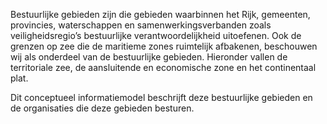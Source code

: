 Bestuurlijke gebieden zijn die gebieden waarbinnen het Rijk, gemeenten, provincies, waterschappen en samenwerkingsverbanden zoals veiligheidsregio’s bestuurlijke verantwoordelijkheid uitoefenen. Ook de grenzen op zee die de maritieme zones ruimtelijk afbakenen, beschouwen wij als onderdeel van de bestuurlijke gebieden. Hieronder vallen de territoriale zee, de aansluitende en economische zone en het continentaal plat.

Dit conceptueel informatiemodel beschrijft deze bestuurlijke gebieden en de organisaties die deze gebieden besturen.
